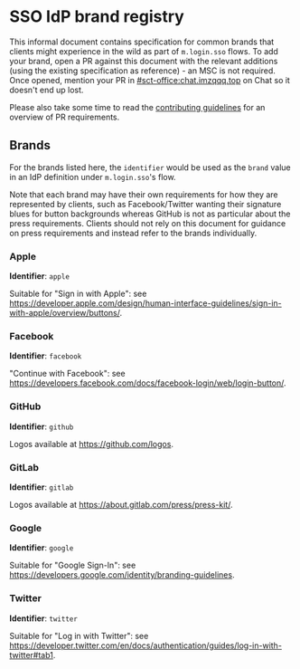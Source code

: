 # SSO IdP brand registry

This informal document contains specification for common brands that clients might experience
in the wild as part of `m.login.sso` flows. To add your brand, open a PR against this document
with the relevant additions (using the existing specification as reference) - an MSC is not
required. Once opened, mention your PR in [#sct-office:chat.imzqqq.top](https://to.chat.imzqqq.top/#/#sct-office:chat.imzqqq.top)
on Chat so it doesn't end up lost.

Please also take some time to read the [contributing guidelines](https://github.com/matrix-org/matrix-doc/blob/master/CONTRIBUTING.rst)
for an overview of PR requirements.

<!--
Author's note: This document intentionally has 2 blank lines between brands for easier distinction
in the plaintext version. Please maintain them for new & existing brands.
-->

## Brands

For the brands listed here, the `identifier` would be used as the `brand` value in an IdP definition
under `m.login.sso`'s flow.

Note that each brand may have their own requirements for how they are represented by clients, such as
Facebook/Twitter wanting their signature blues for button backgrounds whereas GitHub is not as particular
about the press requirements. Clients should not rely on this document for guidance on press requirements
and instead refer to the brands individually.


### Apple

**Identifier**: `apple`

Suitable for "Sign in with Apple": see https://developer.apple.com/design/human-interface-guidelines/sign-in-with-apple/overview/buttons/.


### Facebook

**Identifier**: `facebook`

"Continue with Facebook": see https://developers.facebook.com/docs/facebook-login/web/login-button/.


### GitHub

**Identifier**: `github`

Logos available at https://github.com/logos.


### GitLab

**Identifier**: `gitlab`

Logos available at https://about.gitlab.com/press/press-kit/.


### Google

**Identifier**: `google`

Suitable for "Google Sign-In": see https://developers.google.com/identity/branding-guidelines.


### Twitter

**Identifier**: `twitter`

Suitable for "Log in with Twitter": see https://developer.twitter.com/en/docs/authentication/guides/log-in-with-twitter#tab1.
